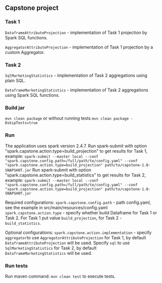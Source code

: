 ## Capstone project

### Task 1
`DataframeAttributeProjection` - implementation of Task 1 projection by Spark SQL functions.

`AggregatorAttributeProjection` - implementation of Task 1 projection by a custom Aggregator.


### Task 2
`SqlMarketingStatistics` - implementation of Task 2 aggregations using plain SQL.

`DataframeMarketingStatistics` - implementation of Task 2 aggregations using Spark SQL functions.


### Build jar
`mvn clean package` or without running tests `mvn clean package -DskipTests=true`


### Run
The application uses spark version 2.4.7. 
Run spark-submit with option "spark.capstone.action.type=build_projection" to get results for Task 1, example:
`spark-submit --master local --conf "spark.capstone.config.path=/full/path/to/config.yaml" --conf "spark.capstone.action.type=build_projection" path/to/capstone-1.0-SNAPSHOT.jar`
Run spark-submit with option "spark.capstone.action.type=build_statistics" to get results for Task 2, example:
`spark-submit --master local --conf "spark.capstone.config.path=/full/path/to/config.yaml" --conf "spark.capstone.action.type=build_projection" path/to/capstone-1.0-SNAPSHOT.jar`

Required configurations:
`spark.capstone.config.path` - path config.yaml, see the example in src/main/resources/config.yaml
`spark.capstone.action.type` - specify whether build Dataframe for Task 1 or Task 2. For Task 1 put value `build_projection`, for Task 2 - `build_statistics`.

Optional configurations:
`spark.capstone.action.implementation` - specify `aggregator`to use `AggregatorAttributeProjection` for Task 1, by default `DataframeAttributeProjection` will be used. Specify `sql` to use `SqlMarketingStatistics` for Task 2, by default `DataframeMarketingStatistics` will be used.


### Run tests
Run maven command: `mvn clean test` to execute tests.
